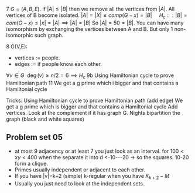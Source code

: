 7
$G=(A,B,E)$.
if $|A|\leq|B|$ then we remove all the vertices from $|A|$. All vertices of B become isolated.
$|A|=|X|\leq comp(G-x) =|B|~~~~~H_c::|B|=com(G-x)\leq |x|=|A|\implies |A|=|B|$
So $|A|=50=|B|$. You can have many isomorphism by exchanging the vertices between A and B. But only 1 non-isomorphic such graph.

8
G(V,E):
- vertices := people.
-  edges := if people know each other.

$\forall v\in G~~\deg(v)\geq n/2 = 6\implies H_c$ 
9b
Using Hamiltonian cycle to prove Hamiltonian path
11
We get a g prime which i bigger and that contains a Hamiltonial cycle

Tricks:
Using Hamiltonian cycle to prove Hamiltonian path (add edge)
We get a g prime which is bigger and that contains a Hamiltonial cycle
Add vertices.
Look at the complement if it has graph G.
Nights bipartition the graph (black and white squares)

## Problem set 05
- at most 9 adjacency or at least 7 you just look as an interval.
for $100<xy<400$ when the separate it into d <-10---20 ->
so the squares. 10-20 form a clique.
- Primes usually independent or adjacent to each other.
- If you have |v|=k+2 (simple) k-regular when you have $K_{k+2}-M$
- Usually you just need to look at the independent sets.






 

